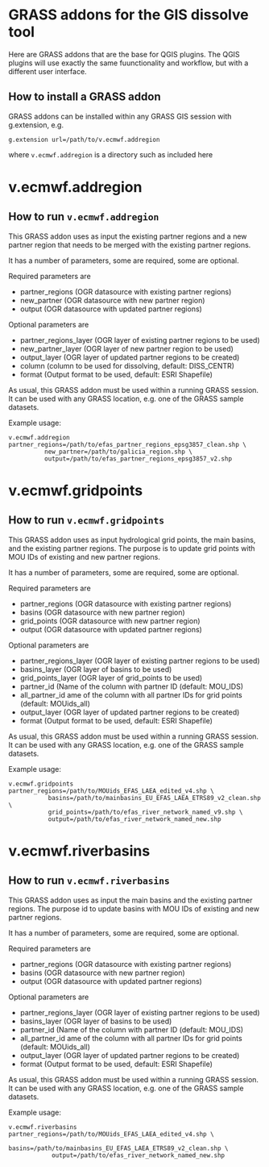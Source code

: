 GRASS addons for the GIS dissolve tool
======================================

Here are GRASS addons that are the base for QGIS plugins. The QGIS 
plugins will use exactly the same fuunctionality and workflow, but with 
a different user interface.

## How to install a GRASS addon

GRASS addons can be installed within any GRASS GIS session with 
g.extension, e.g.
```
g.extension url=/path/to/v.ecmwf.addregion
```
where `v.ecmwf.addregion` is a directory such as included here

v.ecmwf.addregion
=================

## How to run `v.ecmwf.addregion`

This GRASS addon uses as input the existing partner regions and a new 
partner region that needs to be merged with the existing partner regions.

It has a number of parameters, some are required, some are 
optional. 

Required parameters are
 * partner_regions (OGR datasource with existing partner regions)
 * new_partner (OGR datasource with new partner region)
 * output (OGR datasource with updated partner regions)

Optional parameters are
 * partner_regions_layer (OGR layer of existing partner regions to be used)  
 * new_partner_layer (OGR layer of new partner region to be used)
 * output_layer (OGR layer of updated partner regions to be created)
 * column (column to be used for dissolving, default: DISS_CENTR)
 * format (Output format to be used, default: ESRI Shapefile)

As usual, this GRASS addon must be used within a running GRASS session. 
It can be used with any GRASS location, e.g. one of the GRASS sample 
datasets.

Example usage:
```
v.ecmwf.addregion partner_regions=/path/to/efas_partner_regions_epsg3857_clean.shp \
		  new_partner=/path/to/galicia_region.shp \
		  output=/path/to/efas_partner_regions_epsg3857_v2.shp
```

v.ecmwf.gridpoints
==================

## How to run `v.ecmwf.gridpoints`

This GRASS addon uses as input hydrological grid points, the main 
basins, and the existing partner regions. The purpose is to update grid 
points with MOU IDs of existing and new partner regions.

It has a number of parameters, some are required, some are 
optional. 

Required parameters are
 * partner_regions (OGR datasource with existing partner regions)
 * basins (OGR datasource with new partner region)
 * grid_points (OGR datasource with new partner region)
 * output (OGR datasource with updated partner regions)

Optional parameters are
 * partner_regions_layer (OGR layer of existing partner regions to be used)  
 * basins_layer (OGR layer of basins to be used)
 * grid_points_layer (OGR layer of grid_points to be used)
 * partner_id (Name of the column with partner ID (default: MOU_IDS)
 * all_partner_id ame of the column with all partner IDs for grid points (default: MOUids_all)
 * output_layer (OGR layer of updated partner regions to be created)
 * format (Output format to be used, default: ESRI Shapefile)

As usual, this GRASS addon must be used within a running GRASS session. 
It can be used with any GRASS location, e.g. one of the GRASS sample 
datasets.

Example usage:
```
v.ecmwf.gridpoints partner_regions=/path/to/MOUids_EFAS_LAEA_edited_v4.shp \
		   basins=/path/to/mainbasins_EU_EFAS_LAEA_ETRS89_v2_clean.shp \
		   grid_points=/path/to/efas_river_network_named_v9.shp \
		   output=/path/to/efas_river_network_named_new.shp
```

v.ecmwf.riverbasins
===================

## How to run `v.ecmwf.riverbasins`

This GRASS addon uses as input the main basins and the existing partner 
regions. The purpose id to update basins with MOU IDs of existing and 
new partner regions.

It has a number of parameters, some are required, some are 
optional. 

Required parameters are
 * partner_regions (OGR datasource with existing partner regions)
 * basins (OGR datasource with new partner region)
 * output (OGR datasource with updated partner regions)

Optional parameters are
 * partner_regions_layer (OGR layer of existing partner regions to be used)  
 * basins_layer (OGR layer of basins to be used)
 * partner_id (Name of the column with partner ID (default: MOU_IDS)
 * all_partner_id ame of the column with all partner IDs for grid points (default: MOUids_all)
 * output_layer (OGR layer of updated partner regions to be created)
 * format (Output format to be used, default: ESRI Shapefile)

As usual, this GRASS addon must be used within a running GRASS session. 
It can be used with any GRASS location, e.g. one of the GRASS sample 
datasets.

Example usage:
```
v.ecmwf.riverbasins partner_regions=/path/to/MOUids_EFAS_LAEA_edited_v4.shp \
		    basins=/path/to/mainbasins_EU_EFAS_LAEA_ETRS89_v2_clean.shp \
		    output=/path/to/efas_river_network_named_new.shp
```
